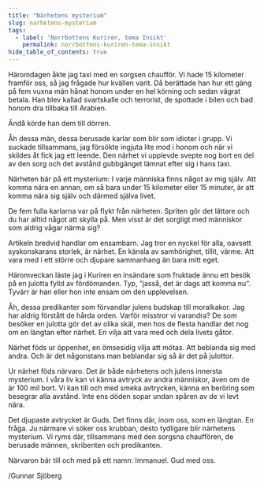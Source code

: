 ```yaml
---
title: "Närhetens mysterium"
slug: narhetens-mysterium
tags:
  - label: 'Norrbottens Kuriren, tema Insikt'
    permalink: norrbottens-kuriren-tema-insikt
hide_table_of_contents: true
---
```

Häromdagen åkte jag taxi med en sorgsen chaufför. Vi hade 15 kilometer framför oss, så jag frågade hur kvällen varit. Då berättade han hur ett gäng på fem vuxna män hånat honom under en hel körning och sedan vägrat betala. Han blev kallad svartskalle och terrorist, de spottade i bilen och bad honom dra tillbaka till Arabien.

<!--truncate-->

Ändå körde han dem till dörren. 

Åh dessa män, dessa berusade karlar som blir som idioter i grupp. Vi suckade tillsammans, jag försökte ingjuta lite mod i honom och när vi skildes åt fick jag ett leende. Den närhet vi upplevde svepte nog bort en del av den sorg och det avstånd gubbgänget lämnat efter sig i hans taxi. 

Närheten bär på ett mysterium: I varje människa finns något av mig själv. Att komma nära en annan, om så bara under 15 kilometer eller 15 minuter, är att komma nära sig själv och därmed själva livet.

De fem fulla karlarna var på flykt från närheten. Spriten gör det lättare och du har alltid något att skylla på. Men visst är det sorgligt med människor som aldrig vågar närma sig?

Artikeln bredvid handlar om ensambarn. Jag tror en nyckel för alla, oavsett syskonskarans storlek, är närhet. En känsla av samhörighet, tillit, värme. Att vara med i ett större och djupare sammanhang än bara mitt eget.

Häromveckan läste jag i Kuriren en insändare som fruktade ännu ett besök på en julotta fylld av fördömanden. Typ, ”jasså, det är dags att komma nu”. Tyvärr är han eller hon inte ensam om den upplevelsen.

Åh, dessa predikanter som förvandlar julens budskap till moralkakor. Jag har aldrig förstått de hårda orden. Varför misstror vi varandra? De som besöker en julotta gör det av olika skäl, men hos de flesta handlar det nog om en längtan efter närhet. En vilja att vara med och dela livets gåtor.

Närhet föds ur öppenhet, en ömsesidig vilja att mötas. Att beblanda sig med andra. Och är det någonstans man beblandar sig så är det på julottor.

Ur närhet föds närvaro. Det är både närhetens och julens innersta mysterium. I våra liv kan vi känna avtryck av andra människor, även om de är 100 mil bort. Vi kan till och med smeka avtrycken, känna en beröring som besegrar alla avstånd. Inte ens döden sopar undan spåren av de vi levt nära.

Det djupaste avtrycket är Guds. Det finns där, inom oss, som en längtan. En fråga. Ju närmare vi söker oss krubban, desto tydligare blir närhetens mysterium. Vi ryms där, tillsammans med den sorgsna chauffören, de berusade männen, skribenten och predikanten. 

Närvaron bär till och med på ett namn: Immanuel. Gud med oss.

/Gunnar Sjöberg
